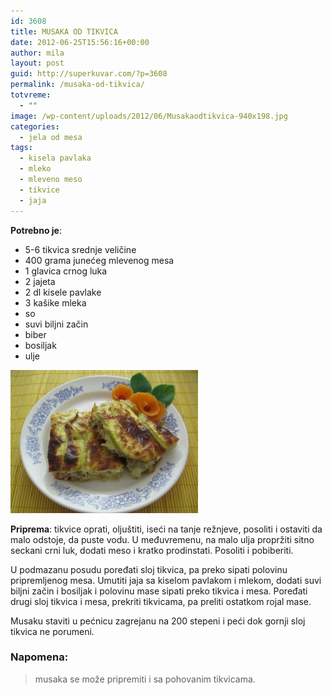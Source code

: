 ```yaml
---
id: 3608
title: MUSAKA OD TIKVICA
date: 2012-06-25T15:56:16+00:00
author: mila
layout: post
guid: http://superkuvar.com/?p=3608
permalink: /musaka-od-tikvica/
totvreme:
  - ""
image: /wp-content/uploads/2012/06/Musakaodtikvica-940x198.jpg
categories:
  - jela od mesa
tags:
  - kisela pavlaka
  - mleko
  - mleveno meso
  - tikvice
  - jaja
---
```

**Potrebno je**:

  * 5-6 tikvica srednje veličine
  * 400 grama junećeg mlevenog mesa
  * 1 glavica crnog luka
  * 2 jajeta
  * 2 dl kisele pavlake
  * 3 kašike mleka
  * so
  * suvi biljni začin
  * biber
  * bosiljak
  * ulje

<img class="alignnone size-medium wp-image-3609" title="Musakaodtikvica" src="/wp-content/uploads/2012/06/Musakaodtikvica-e1340639537919-300x229.jpg" alt="" width="300" height="229" /> 

**Priprema**: tikvice oprati, oljuštiti, iseći na tanje režnjeve, posoliti i ostaviti da malo odstoje, da puste vodu. U međuvremenu, na malo ulja propržiti sitno seckani crni luk, dodati meso i kratko prodinstati. Posoliti i pobiberiti.

U podmazanu posudu poređati sloj tikvica, pa preko sipati polovinu pripremljenog mesa. Umutiti jaja sa kiselom pavlakom i mlekom, dodati suvi biljni začin i bosiljak i polovinu mase sipati preko tikvica i mesa. Poređati drugi sloj tikvica i mesa, prekriti tikvicama, pa preliti ostatkom rojal mase.

Musaku staviti u pećnicu zagrejanu na 200 stepeni i peći dok gornji sloj tikvica ne porumeni.

### Napomena:
> musaka se može pripremiti i sa pohovanim tikvicama.